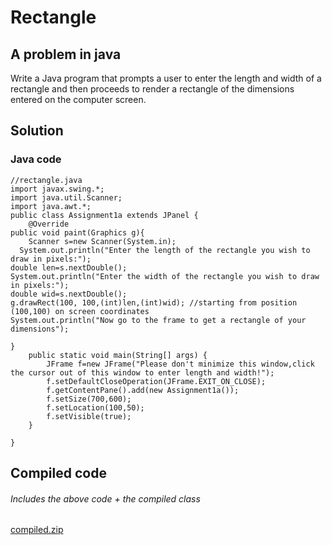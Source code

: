 # Rectangle
## A problem in java
Write a Java program that prompts a user to enter the length and width of a rectangle and then proceeds to render a rectangle of the dimensions entered on the computer screen.
## Solution
### Java code
```
//rectangle.java
import javax.swing.*;
import java.util.Scanner;
import java.awt.*;
public class Assignment1a extends JPanel {
    @Override
public void paint(Graphics g){
    Scanner s=new Scanner(System.in);
  System.out.println("Enter the length of the rectangle you wish to draw in pixels:");
double len=s.nextDouble();
System.out.println("Enter the width of the rectangle you wish to draw in pixels:");
double wid=s.nextDouble();
g.drawRect(100, 100,(int)len,(int)wid); //starting from position (100,100) on screen coordinates
System.out.println("Now go to the frame to get a rectangle of your dimensions");

}
    public static void main(String[] args) {
        JFrame f=new JFrame("Please don't minimize this window,click the cursor out of this window to enter length and width!");
        f.setDefaultCloseOperation(JFrame.EXIT_ON_CLOSE);
        f.getContentPane().add(new Assignment1a());
        f.setSize(700,600);
        f.setLocation(100,50);
        f.setVisible(true);
    }
    
}
```
## Compiled code
###### Includes the above code + the compiled class
[compiled.zip](https://github.com/SimonDouglas-bit/Rectangle/files/9615851/compiled.zip)
